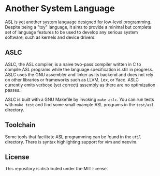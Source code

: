 # Another System Language

ASL is yet another system language designed for low-level programming. Despite being a "toy" language, it aims to provide a minimal but complete set of language features to be used to develop any serious system software, such as kernels and device drivers.

## ASLC

ASLC, the ASL compiler, is a naive two-pass compiler written in C to compile ASL programs while the language specification is still in progress. ASLC uses the GNU assembler and linker as its backend and does not rely on other libraries or frameworks such as LLVM, Lex, or Yacc. ASLC currently emits verbose (yet correct) assembly as there are no optimization passes.

ASLC is built with a GNU Makefile by invoking `make aslc`. You can run tests with `make test` and find some small example ASL programs in the `test/asl` directory.

## Toolchain

Some tools that facilitate ASL programming can be found in the `util` directory. There is syntax highlighting support for vim and neovim.

## License

This repository is distributed under the MIT license.
